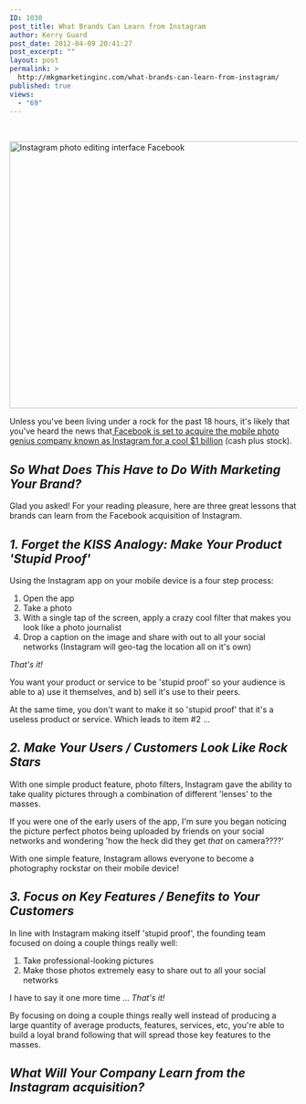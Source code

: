 ```yaml
---
ID: 1030
post_title: What Brands Can Learn from Instagram
author: Kerry Guard
post_date: 2012-04-09 20:41:27
post_excerpt: ""
layout: post
permalink: >
  http://mkgmarketinginc.com/what-brands-can-learn-from-instagram/
published: true
views:
  - "69"
---
```

&nbsp;

<img class="aligncenter size-full wp-image-1034" title="instagram-642x468" src="http://mkgmediagroup.com/wp-content/uploads/2012/04/instagram-642x468.png" alt="Instagram photo editing interface Facebook" width="642" height="468" />

Unless you've been living under a rock for the past 18 hours, it's likely that you've heard the news that<a href="http://news.cnet.com/8301-31322_3-57411422-256/facebook-buys-instagram...but-for-what/" target="_blank"> Facebook is set to acquire the mobile photo genius company known as Instagram for a cool $1 billion</a> (cash plus stock).
<h2><em>So What Does This Have to Do With Marketing Your Brand?</em></h2>
Glad you asked! For your reading pleasure, here are three great lessons that brands can learn from the Facebook acquisition of Instagram.
<h2><em>1. Forget the KISS Analogy: Make Your Product 'Stupid Proof'</em></h2>
Using the Instagram app on your mobile device is a four step process:
<ol>
	<li>Open the app</li>
	<li>Take a photo</li>
	<li>With a single tap of the screen, apply a crazy cool filter that makes you look like a photo journalist</li>
	<li>Drop a caption on the image and share with out to all your social networks (Instagram will geo-tag the location all on it's own)</li>
</ol>
<em>That's it!</em>

You want your product or service to be 'stupid proof' so your audience is able to a) use it themselves, and b) sell it's use to their peers.

At the same time, you don't want to make it so 'stupid proof' that it's a useless product or service. Which leads to item #2 ...
<h2><em>2. Make Your Users / Customers Look Like Rock Stars</em></h2>
With one simple product feature, photo filters, Instagram gave the ability to take quality pictures through a combination of different 'lenses' to the masses.

If you were one of the early users of the app, I'm sure you began noticing the picture perfect photos being uploaded by friends on your social networks and wondering 'how the heck did they get <em>that </em>on camera????'

With one simple feature, Instagram allows everyone to become a photography rockstar on their mobile device!
<h2><em>3. Focus on Key Features / Benefits to Your Customers</em></h2>
In line with Instagram making itself 'stupid proof', the founding team focused on doing a couple things really well:
<ol>
	<li>Take professional-looking pictures</li>
	<li>Make those photos extremely easy to share out to all your social networks</li>
</ol>
I have to say it one more time ... <em>That's it!</em>

By focusing on doing a couple things really well instead of producing a large quantity of average products, features, services, etc, you're able to build a loyal brand following that will spread those key features to the masses.
<h2><em>What Will Your Company Learn from the Instagram acquisition?</em></h2>